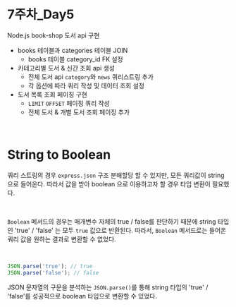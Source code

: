 # 7주차_Day5
Node.js book-shop 도서 api 구현

- books 테이블과 categories 테이블 JOIN
  - books 테이블 category_id FK 설정
- 카테고리별 도서 & 신간 조회 api 생성
  - 전체 도서 api `category`와 `news` 쿼리스트링 추가
  - 각 옵션에 따라 쿼리 작성 및 데이터 조회 설정
- 도서 목록 조회 페이징 구현
  - `LIMIT` `OFFSET` 페이징 쿼리 작성
  - 전체 도서 & 개별 도서 조회 페이징 추가

<br>

# String to Boolean
쿼리 스트링의 경우 `express.json` 구조 분해할당 할 수 있지만, 모든 쿼리값이 string으로 들어온다. 따라서 값을 받아 boolean 으로 이용하고자 할 경우 타입 변환이 필요했다.

<br>

`Boolean` 메서드의 경우는 매개변수 자체의 true / false를 판단하기 때문에 string 타입인 'true' / 'false' 는 모두 `true` 값으로 반환된다. 따라서, `Boolean` 메서드로는 들어온 쿼리 값을 원하는 결과로 변환할 수 없었다.

<br>

```js
JSON.parse('true'); // true
JSON.parse('false'); // false
```
JSON 문자열의 구문을 분석하는 `JSON.parse()`를 통해 string 타입의 'true' / 'false'를 성공적으로 boolean 타입으로 변환할 수 있었다.